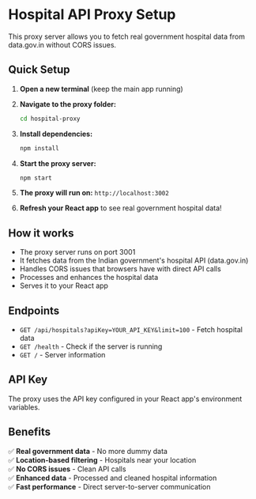 # Hospital API Proxy Setup

This proxy server allows you to fetch real government hospital data from data.gov.in without CORS issues.

## Quick Setup

1. **Open a new terminal** (keep the main app running)

2. **Navigate to the proxy folder:**
   ```bash
   cd hospital-proxy
   ```

3. **Install dependencies:**
   ```bash
   npm install
   ```

4. **Start the proxy server:**
   ```bash
   npm start
   ```

5. **The proxy will run on:** `http://localhost:3002`

6. **Refresh your React app** to see real government hospital data!

## How it works

- The proxy server runs on port 3001
- It fetches data from the Indian government's hospital API (data.gov.in)
- Handles CORS issues that browsers have with direct API calls
- Processes and enhances the hospital data
- Serves it to your React app

## Endpoints

- `GET /api/hospitals?apiKey=YOUR_API_KEY&limit=100` - Fetch hospital data
- `GET /health` - Check if the server is running
- `GET /` - Server information

## API Key

The proxy uses the API key configured in your React app's environment variables.

## Benefits

✅ **Real government data** - No more dummy data  
✅ **Location-based filtering** - Hospitals near your location  
✅ **No CORS issues** - Clean API calls  
✅ **Enhanced data** - Processed and cleaned hospital information  
✅ **Fast performance** - Direct server-to-server communication
